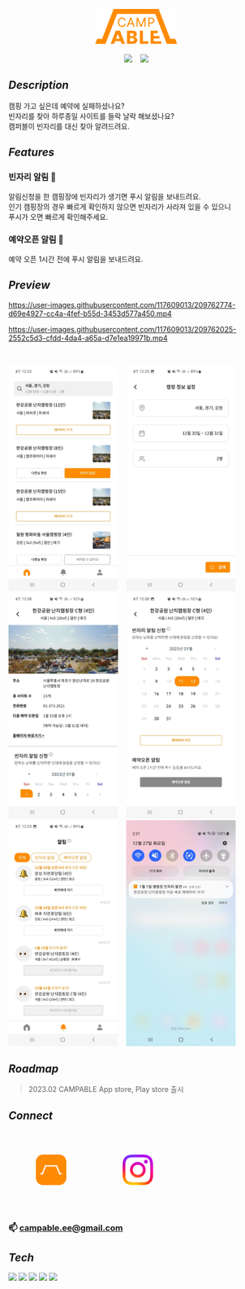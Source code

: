 <p align="center">
    <img src="/public/img/logo_FF8B02.png" width="162" height=69">
    <br>
    <br>
    <img src="https://img.shields.io/github/watchers/CAMPABLE/CAMPABLE?style=social">
    &nbsp;&nbsp;
    <img src="https://img.shields.io/github/followers/CAMPABLE?style=social">
</p>

<!--
![logo](./public/img/logo_FF8B02.png)

![GitHub watchers](https://img.shields.io/github/watchers/CAMPABLE/CAMPABLE?style=social)

![GitHub followers](https://img.shields.io/github/followers/CAMPABLE?style=social)
-->

## _Description_
캠핑 가고 싶은데 예약에 실패하셨나요?<br>
빈자리를 찾아 하루종일 사이트를 들락 날락 해보셨나요?<br>
캠퍼블이 빈자리를 대신 찾아 알려드려요.

## _Features_
### 빈자리 알림 👀
알림신청을 한 캠핑장에 빈자리가 생기면 푸시 알림을 보내드려요.<br>
인기 캠핑장의 경우 빠르게 확인하지 않으면 빈자리가 사라져 있을 수 있으니<br> 
푸시가 오면 빠르게 확인해주세요.

### 예약오픈 알림 🔔
예약 오픈 1시간 전에 푸시 알림을 보내드려요.

## _Preview_
https://user-images.githubusercontent.com/117609013/209762774-d69e4927-cc4a-4fef-b55d-3453d577a450.mp4

https://user-images.githubusercontent.com/117609013/209762025-2552c5d3-cfdd-4da4-a65a-d7e1ea19971b.mp4

<br>
<p align="left">
    <img src="/public/preview/capture_home01.jpg" width="216" height=444">
    &nbsp&nbsp
    <img src="/public/preview/capture_search01.jpg" width="216" height=444">
    &nbsp&nbsp
    <img src="/public/preview/capture_detail01.jpg" width="216" height=444">
    &nbsp&nbsp
    <img src="/public/preview/capture_detail02.jpg" width="216" height=444">
    &nbsp&nbsp
    <img src="/public/preview/capture_noti01.jpg" width="216" height=444">
    &nbsp&nbsp
    <img src="/public/preview/capture_vacancy01.jpg" width="216" height=444">
</p>
 
## _Roadmap_ 
> 2023.02 CAMPABLE App store, Play store 출시

## _Connect_
<br>
&nbsp&nbsp&nbsp&nbsp&nbsp
<a href="https://campable.ee/" target="_blank" style="display: inline-block; margin: 30px;">
    <img src="/public/img/campable.png" width="60" height="60">
</a>
&nbsp&nbsp&nbsp&nbsp&nbsp
&nbsp&nbsp&nbsp&nbsp&nbsp
<a href="https://www.instagram.com/campable.ee/" target="_blank" style="display: inline-block; margin: 30px;">
    <img src="/public/img/Instagram.png" width="60" height="60">
</a>
&nbsp&nbsp&nbsp&nbsp&nbsp
<br>
<br>

### 📫 campable.ee@gmail.com


## _Tech_
<img src="https://img.shields.io/badge/Python-1E415E?style=flat-square&logo=Python&logoColor=white"/></a>
<img src="https://img.shields.io/badge/Django-0C4B33?style=flat-square&logo=Django&logoColor=white"/></a>
<img src="https://img.shields.io/badge/React-20232A?style=flat-square&logo=React&logoColor=61DAFB"/></a>
<img src="https://img.shields.io/badge/React Native-20232A?style=flat-square&logo=React&logoColor=61DAFB"/></a>
<img src="https://img.shields.io/badge/Expo-14191F?style=flat-square&logo=Expo&logoColor=BCC3CD"/></a>

